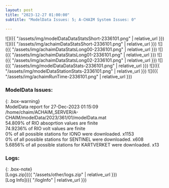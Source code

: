 ```yaml
---
layout: post
title: "2023-12-27 01:00:00"
subtitle: "ModelData Issues: 5; A-CHAIM System Issues: 0"

---
```


![]({{ "/assets/img/modelDataDataStatsShort-2336101.png" | relative_url }})
![]({{ "/assets/img/achaimDataStatsShort-2336101.png" | relative_url }})
![]({{ "/assets/img/achaimDataStatsLong00-2336101.png" | relative_url }})
![]({{ "/assets/img/achaimDataStatsLong01-2336101.png" | relative_url }})
![]({{ "/assets/img/achaimDataStatsLong02-2336101.png" | relative_url }})
![]({{ "/assets/img/modelDataDataStats-2336101.png" | relative_url }})
![]({{ "/assets/img/modelDataStationStats-2336101.png" | relative_url }})
![]({{ "/assets/img/achaimRunTime-2336101.png" | relative_url }})


### ModelData Issues:  
  
{: .box-warning}  
 ModelData report for 27-Dec-2023 01:15:09   
 /home/chaim/ACHAIM_SERVER/A-CHAIM/modelData/2023/361/01/modelData.mat   
 54.809% of RIO absoprtion values are finite   
 74.9236% of RIO volt values are finite   
 0% of all possible stations for IONO were downloaded. x1153   
 0% of all possible stations for SENTINEL were downloaded. x608   
 5.6856% of all possible stations for KARTVERKET were downloaded. x13   
  


### Logs:  
  
{: .box-note}  
[Logs.zip]({{ "/assets/other/logs.zip" | relative_url }})  
[Log Info]({{ "/logInfo" | relative_url }})  
